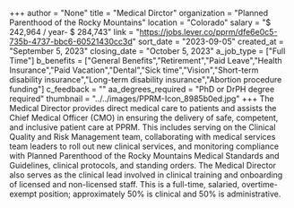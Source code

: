 +++
author = "None"
title = "Medical Dirctor"
organization = "Planned Parenthood of the Rocky Mountains"
location = "Colorado"
salary = "$ 242,964 / year- $ 284,743"
link = "https://jobs.lever.co/pprm/dfe6e0c5-735b-4737-bbc6-60521430cc3d"
sort_date = "2023-09-05"
created_at = "September 5, 2023"
closing_date = "October 5, 2023"
a_job_type = ["Full Time"]
b_benefits = ["General Benefits","Retirement","Paid Leave","Health Insurance","Paid Vacation","Dental","Sick time","Vision","Short-term disability insurance","Long-term disability insurance","Abortion procedure funding"]
c_feedback = ""
aa_degrees_required = "PhD or DrPH degree required"
thumbnail = "../../images/PPRM-Icon_8985b0ed.jpg"
+++
The Medical Director provides direct medical care to patients and assists the Chief Medical Officer (CMO) in ensuring the delivery of safe, competent, and inclusive patient care at PPRM.  This includes serving on the Clinical Quality and Risk Management team, collaborating with medical services team leaders to roll out new clinical services, and monitoring compliance with Planned Parenthood of the Rocky Mountains Medical Standards and Guidelines, clinical protocols, and standing orders.  The Medical Director also serves as the clinical lead involved in clinical training and onboarding of licensed and non-licensed staff. This is a full-time, salaried, overtime-exempt position; approximately 50% is clinical and 50% is administrative. 